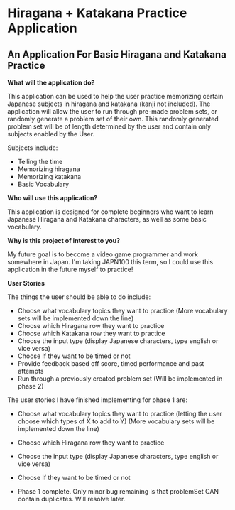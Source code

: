 # Hiragana + Katakana Practice Application

## An Application For Basic Hiragana and Katakana Practice

**What will the application do?**

This application can be used to help the user practice memorizing certain Japanese subjects
in hiragana and katakana (kanji not included). 
The application will allow the user to run through pre-made problem sets, or randomly
generate a problem set of their own. This randomly generated problem set will be 
of length determined by the user and contain only subjects enabled by the User. 

Subjects include:
- Telling the time
- Memorizing hiragana 
- Memorizing katakana 
- Basic Vocabulary 

**Who will use this application?**

This application is designed for complete beginners who want to learn Japanese
Hiragana and Katakana characters, as well as some basic vocabulary. 

**Why is this project of interest to you?**

My future goal is to become a video game programmer and work somewhere in Japan.
I'm taking JAPN100 this term, so I could use this application 
in the future myself to practice!


**User Stories**

The things the user should be able to do include:

- Choose what vocabulary topics they want to practice 
(More vocabulary sets will be implemented down the line)
- Choose which Hiragana row they want to practice
- Choose which Katakana row they want to practice 
- Choose the input type (display Japanese characters, type english or vice versa)
- Choose if they want to be timed or not 
- Provide feedback based off score, timed performance and past attempts
- Run through a previously created problem set (Will be implemented in phase 2)

The user stories I have finished implementing for phase 1 are:

- Choose what vocabulary topics they want to practice 
(letting the user choose which types of X to add to Y)
(More vocabulary sets will be implemented down the line)
- Choose which Hiragana row they want to practice
- Choose the input type (display Japanese characters, type english or vice versa)
- Choose if they want to be timed or not 

- Phase 1 complete. Only minor bug remaining is that problemSet CAN contain duplicates. Will resolve later.



